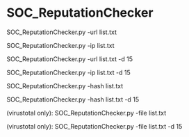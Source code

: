 # SOC_ReputationChecker

SOC_ReputationChecker.py -url list.txt

SOC_ReputationChecker.py -ip list.txt

SOC_ReputationChecker.py -url list.txt -d 15

SOC_ReputationChecker.py -ip list.txt -d 15

SOC_ReputationChecker.py -hash list.txt

SOC_ReputationChecker.py -hash list.txt -d 15

(virustotal only): SOC_ReputationChecker.py -file list.txt

(virustotal only): SOC_ReputationChecker.py -file list.txt -d 15